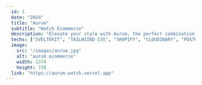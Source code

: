 ```yaml
---
  id: 1
  date: "2024"
  title: "Aurum"
  subtitle: "Watch Ecommerce"
  description: "Elevate your style with Aurum, the perfect combination of elegance and technology. This exquisite watch, powered by Sveltekit, seamlessly connects to Shopify for a seamless shopping experience."
  techs: ["SVELTEKIT", "TAILWIIND CSS", "SHOPIFY", "CLOUDINARY", "POSTGRESQL", "COCKROACHDB", "VERCEL"]
  image:
    src: "/images/aurum.jpg"
    alt: "aurum ecommerce"
    width: 1374
    height: 738
  link: "https://aurum-watch.vercel.app"
---
```

